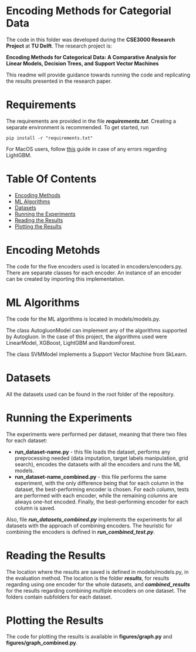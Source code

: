 # Encoding Methods for Categorial Data
The code in this folder was developed during the **CSE3000 Research Project** at **TU Delft**. 
The research project is:

 **Encoding Methods for Categorical Data: A Comparative Analysis for Linear
Models, Decision Trees, and Support Vector Machines**


This readme will provide guidance towards running the code and replicating the results presented in the research paper.

# Requirements
The requirements are provided in the file ***requirements.txt***. Creating a separate environment is recommended. To get started, run 

```
pip install -r "requirements.txt"
```
For MacOS users, follow [this](https://github.com/autogluon/autogluon/issues/1442) guide in case of any errors regarding LightGBM.


# Table Of Contents
-  [Encoding Methods](#encoding-methods)
-  [ML Algorithms](#ml-algorithms)
-  [Datasets](#datasets)
-  [Running the Experiments](#running-the-experiments)
-  [Reading the Results](#reading-the-results)
-  [Plotting the Results](#plotting-the-results)

# Encoding Metohds 
The code for the five encoders used is located in encoders/encoders.py. There are separate classes for each encoder. An instance of an encoder can be created by importing this implementation.


# ML Algorithms
The code for the ML algorithms is located in models/models.py. 

The class AutogluonModel can implement any of the algorithms supported by Autogluon. In the case of this project, the algorithms used were LinearModel, XGBoost, LightGBM and RandomForest.

The class SVMModel implements a Support Vector Machine from SkLearn.


# Datasets
All the datasets used can be found in the root folder of the repository.

# Running the Experiments
The experiments were performed per dataset, meaning that there two files for each dataset:
- **run_dataset-name.py** - this file loads the dataset, performs any preprocessing needed (data imputation, target labels manipulation, grid search), encodes the datasets with all the encoders and runs the ML models.
- **run_dataset-name_combined.py** - this file performs the same experiment, with the only difference being that for each column in the dataset, the best-performing encoder is chosen. For each column, tests are performed with each encoder, while the remaining columns are always one-hot encoded. Finally, the best-performing encoder for each column is saved.

Also, file ***run_datasets_combined.py*** implements the experiments for all datasets with the approach of combining encoders. The heuristic for combining the encoders is defined in ***run_combined_test.py***.

# Reading the Results
The location where the results are saved is defined in models/models.py, in the evaluation method.
The location is the folder ***results***, for results regarding using one encoder for the whole datasets, and ***combined_results*** for the results regarding combining multiple encoders on one dataset. The folders contain subfolders for each dataset.

# Plotting the Results
The code for plotting the results is available in **figures/graph.py** and **figures/graph_combined.py**.



